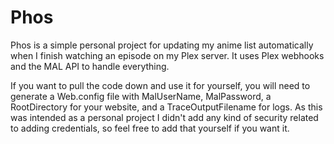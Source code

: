 # Phos
Phos is a simple personal project for updating my anime list automatically when I finish watching an episode on my Plex server.
It uses Plex webhooks and the MAL API to handle everything.

If you want to pull the code down and use it for yourself, you will need to generate a Web.config file with MalUserName, MalPassword,
a RootDirectory for your website, and a TraceOutputFilename for logs. As this was intended as a personal project I didn't add any
kind of security related to adding credentials, so feel free to add that yourself if you want it. 
